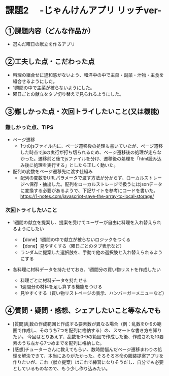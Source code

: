 # 課題2　 -じゃんけんアプリ リッチver-

## ①課題内容（どんな作品か）
- 選んだ曜日の献立を作るアプリ

## ②工夫した点・こだわった点
- 料理の組合せに違和感がないよう、和洋中の中で主菜・副菜・汁物・主食を組合せるようにした。
- 1週間の中で主菜が被らないようにした。
- 曜日ごとの献立をタブ切り替えで見られるようにした。

## ③難しかった点・次回トライしたいこと(又は機能)
### 難しかった点、TIPS
- ページ遷移
    - 1つのjsファイル内に、ページ遷移後の処理も書いていたが、ページ遷移した時点でjsの実行が打ち切られるため、ページ遷移後の処理が走らなかった。遷移前と後でjsファイルを分け、遷移後の処理を「html読み込み後に処理を実行する」としたら正しく動いた。
- 配列の変数をページ遷移先に渡す仕組み
    - 配列の変数をURLパラメータで渡す方法が分からず、ローカルストレージへ保存・抽出した。配列をローカルストレージで扱うにはjsonデータに変換する必要があるようで、下記サイトを参考にコードを書いた。
    https://1-notes.com/javascript-save-the-array-to-local-storage/
### 次回トライしたいこと
- 1週間の献立を提案し、提案を受けてユーザーが自由に料理を入れ替えられるようにしたい
    - 【done】1週間の中で献立が被らないロジックをつくる
    - 【done】見やすくする（曜日ごとのタブ表示など）
    - ランダムに提案した選択肢を、手動で他の選択肢と入れ替えられるようにする
    
- 各料理に材料データを持たせておき、1週間分の買い物リストを作成したい
    - 料理ごとに材料データを持たせる
    - 1週間分の材料を足し算する機能をつける
    - 見やすくする（買い物リストページの表示、ハンバーガーメニューなど）

## ④質問・疑問・感想、シェアしたいこと等なんでも
- [質問]乱数の作成範囲と作成する要素数が異なる場合（例：乱数を0-9の範囲で作成し、そのうち7つを配列に格納する）の、スマートな書き方を知りたい。
今回はとりあえず、乱数を0-9の範囲で作成した後、作成された10要素のうち左から7つめまでを配列に格納した。
- [感想]チューターさんに教えてもらい、数時間悩んだページ遷移まわりの処理を解決できて、本当にありがたかった。そろそろ本命の服装提案アプリを作りたいが、これ（献立提案）はこれで練習になりそうだし、自分でも必要としているものなので、もう少し作り込みたい。
